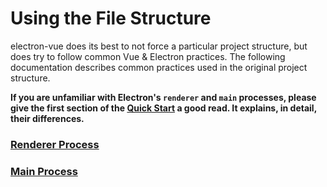 # Using the File Structure

electron-vue does its best to not force a particular project structure, but does try to follow common Vue & Electron practices. The following documentation describes common practices used in the original project structure.

**If you are unfamiliar with Electron's **`renderer`** and **`main`** processes, please give the first section of the **[**Quick Start**](http://electron.atom.io/docs/tutorial/quick-start)** a good read. It explains, in detail, their differences.**

### [Renderer Process](renderer-process.md)

### [Main Process](main-process.md)



